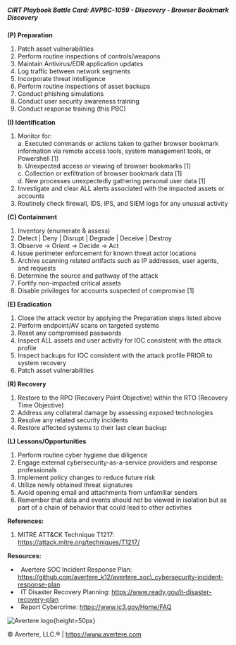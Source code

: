 ##### CIRT Playbook Battle Card: **AVPBC-1059 - Discovery - Browser Bookmark Discovery**

**(P) Preparation**

1.  Patch asset vulnerabilities
2.  Perform routine inspections of controls/weapons
3.  Maintain Antivirus/EDR application updates
4.  Log traffic between network segments
5.  Incorporate threat intelligence
6.  Perform routine inspections of asset backups
7.  Conduct phishing simulations
8.  Conduct user security awareness training
9.  Conduct response training (this PBC)

**(I) Identification**

1.  Monitor for:  
    a. Executed commands or actions taken to gather browser bookmark information via remote access tools, system management tools, or Powershell \[1\]  
    b. Unexpected access or viewing of browser bookmarks \[1\]  
    c. Collection or exfiltration of browser bookmark data \[1\]  
    d. New processes unexpectedly gathering personal user data \[1\]
2.  Investigate and clear ALL alerts associated with the impacted assets or accounts
3.  Routinely check firewall, IDS, IPS, and SIEM logs for any unusual activity

**(C) Containment**

1.  Inventory (enumerate & assess)
2.  Detect | Deny | Disrupt | Degrade | Deceive | Destroy
3.  Observe -> Orient -> Decide -> Act
4.  Issue perimeter enforcement for known threat actor locations
5.  Archive scanning related artifacts such as IP addresses, user agents, and requests
6.  Determine the source and pathway of the attack
7.  Fortify non-impacted critical assets
8.  Disable privileges for accounts suspected of compromise \[1\]

**(E) Eradication**

1.  Close the attack vector by applying the Preparation steps listed above
2.  Perform endpoint/AV scans on targeted systems
3.  Reset any compromised passwords
4.  Inspect ALL assets and user activity for IOC consistent with the attack profile
5.  Inspect backups for IOC consistent with the attack profile PRIOR to system recovery
6.  Patch asset vulnerabilities

**(R) Recovery**

1.  Restore to the RPO (Recovery Point Objective) within the RTO (Recovery Time Objective)
2.  Address any collateral damage by assessing exposed technologies
3.  Resolve any related security incidents
4.  Restore affected systems to their last clean backup

**(L) Lessons/Opportunities**

1.  Perform routine cyber hygiene due diligence
2.  Engage external cybersecurity-as-a-service providers and response professionals
3.  Implement policy changes to reduce future risk
4.  Utilize newly obtained threat signatures
5.  Avoid opening email and attachments from unfamiliar senders
6.  Remember that data and events should not be viewed in isolation but as part of a chain of behavior that could lead to other activities

**References:**

1.  MITRE ATT&CK Technique T1217: https://attack.mitre.org/techniques/T1217/

**Resources:**

*    Avertere SOC Incident Response Plan: https://github.com/avertere_k12/avertere_soc\_cybersecurity-incident-response-plan
*    IT Disaster Recovery Planning: https://www.ready.gov/it-disaster-recovery-plan
*    Report Cybercrime: https://www.ic3.gov/Home/FAQ

![Avertere logo](https://example.com/averttere-logo.jpg){height=50px}

  
© Avertere, LLC.® | https://www.avertere.com
